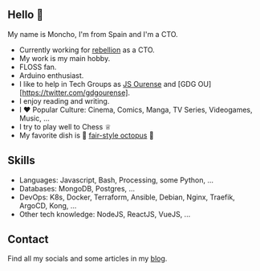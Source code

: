 ## Hello 👋

My name is Moncho, I'm from Spain and I'm a CTO.

* Currently working for [rebellion](https://rebellionpay.com) as a CTO.
* My work is my main hobby.
* FLOSS fan.
* Arduino enthusiast.
* I like to help in Tech Groups as [JS Ourense](https://ourense.javascript.gal/) and [GDG OU][https://twitter.com/gdgourense]. 
* I enjoy reading and writing.
* I ♥ Popular Culture: Cinema, Comics, Manga, TV Series, Videogames, Music, …
* I try to play well to Chess ♕
* My favorite dish is 🐙 [fair-style octopus](https://en.wikipedia.org/wiki/Polbo_%C3%A1_feira) 🕺

## Skills

* Languages: Javascript, Bash, Processing, some Python, ...
* Databases: MongoDB, Postgres, ...
* DevOps: K8s, Docker, Terraform, Ansible, Debian, Nginx, Traefik, ArgoCD, Kong, ...
* Other tech knowledge: NodeJS, ReactJS, VueJS, ...

## Contact

Find all my socials and some articles in my [blog](https://bdunk.com).
